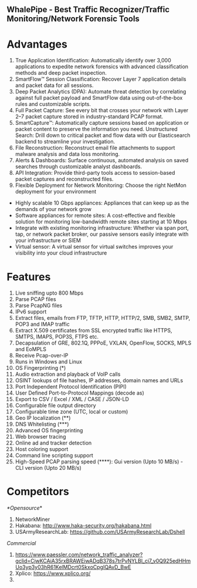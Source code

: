 WhalePipe - Best Traffic Recognizer/Traffic Monitoring/Network Forensic Tools
---

# Advantages
1. True Application Identification: Automatically identify over 3,000 applications to expedite network forensics with advanced classification methods and deep packet inspection.
2. SmartFlow™ Session Classification: Recover Layer 7 application details and packet data for all sessions.
3. Deep Packet Analytics (DPA): Automate threat detection by correlating against full packet payload and SmartFlow data using out-of-the-box rules and customizable scripts.
4. Full Packet Capture: See every bit that crosses your network with Layer 2–7 packet capture stored in industry-standard PCAP format.
5. SmartCapture™: Automatically capture sessions based on application or packet content to preserve the information you need.
Unstructured Search: Drill down to critical packet and flow data with our Elasticsearch backend to streamline your investigation.
6. File Reconstruction: Reconstruct email file attachments to support malware analysis and data loss monitoring.
7. Alerts & Dashboards: Surface continuous, automated analysis on saved searches through customizable analyst dashboards.
8. API Integration: Provide third-party tools access to session-based packet captures and reconstructed files.
9. Flexible Deployment for Network Monitoring: Choose the right NetMon deployment for your environment
- Highly scalable 10 Gbps appliances: Appliances that can keep up as the demands of your network grow
- Software appliances for remote sites: A cost-effective and flexible solution for monitoring low-bandwidth remote sites starting at 10 Mbps
- Integrate with existing monitoring infrastructure: Whether via span port, tap, or network packet broker, our passive sensors easily integrate with your infrastructure or SIEM
- Virtual sensor: A virtual sensor for virtual switches improves your visibility into your cloud infrastructure

# Features
1. Live sniffing upto 800 Mbps
2. Parse PCAP files 
3. Parse PcapNG files
4. IPv6 support
5. Extract files, emails from FTP, TFTP, HTTP, HTTP/2, SMB, SMB2, SMTP, POP3 and IMAP traffic
6. Extract X.509 certificates from SSL encrypted traffic like HTTPS, SMTPS, IMAPS, POP3S, FTPS etc.
7. Decapsulation of GRE, 802.1Q, PPPoE, VXLAN, OpenFlow, SOCKS, MPLS and EoMPLS
8. Receive Pcap-over-IP
9. Runs in Windows and Linux
10. OS Fingerprinting (*)
11. Audio extraction and playback of VoIP calls
12. OSINT lookups of file hashes, IP addresses, domain names and URLs
13. Port Independent Protocol Identification (PIPI)
14. User Defined Port-to-Protocol Mappings (decode as)
15. Export to CSV / Excel / XML / CASE / JSON-LD
16. Configurable file output directory
17. Configurable time zone (UTC, local or custom)
18. Geo IP localization (**)
19. DNS Whitelisting (***)
20. Advanced OS fingerprinting
21. Web browser tracing 
22. Online ad and tracker detection
23. Host coloring support
24. Command line scripting support
25. High-Speed PCAP parsing speed (****): Gui version (Upto 10 MB/s) - CLI version (Upto 20 MB/s)

# Competitors
_*Opensource_*
1. NetworkMiner
2. Hakabana: http://www.haka-security.org/hakabana.html
3. USArmyResearchLab: https://github.com/USArmyResearchLab/Dshell

_*Commercial*_
1. https://www.paessler.com/network_traffic_analyzer?gclid=CjwKCAiA35rxBRAWEiwADqB378s7trPvNYLBl_ci7_v0Q925edHHmUo3yp3y03hR61KelMDcrt0SkxoCpgIQAvD_BwE
2. Xplico: https://www.xplico.org/
3. 
